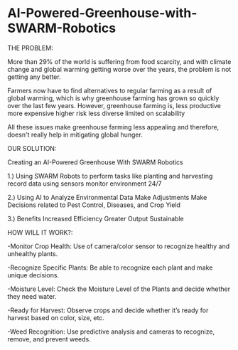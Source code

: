 # AI-Powered-Greenhouse-with-SWARM-Robotics

THE PROBLEM:

More than 29% of the world is suffering from food scarcity, and with climate change and global warming getting worse over the years, the problem is not getting any better.

Farmers now have to find alternatives to regular farming as a result of global warming, which is why greenhouse farming has grown so quickly over the last few years. However, greenhouse farming is, 
less productive 
more expensive 
higher risk
less diverse
limited on scalability 

All these issues make greenhouse farming less appealing and therefore, doesn't really help in mitigating global hunger.



OUR SOLUTION:

Creating an AI-Powered Greenhouse With SWARM Robotics 

1.) Using SWARM Robots to
perform tasks like planting and harvesting
record data using sensors
monitor environment 24/7

2.) Using AI to
Analyze Environmental Data
Make Adjustments
Make Decisions related to Pest Control, Diseases, and Crop Yield

3.) Benefits
Increased Efficiency
Greater Output 
Sustainable 



HOW WILL IT WORK?:

-Monitor Crop Health: Use of camera/color sensor to recognize healthy and unhealthy plants.

-Recognize Specific Plants:  Be able to recognize each plant and make unique decisions.

-Moisture Level: Check the Moisture Level of the Plants and decide whether they need water.

-Ready for Harvest: Observe crops and decide whether it’s ready for harvest based on color, size, etc.

-Weed Recognition: Use predictive analysis and cameras to recognize, remove, and prevent weeds. 



